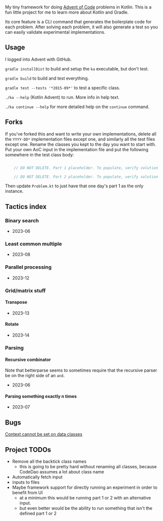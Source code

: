 My tiny framework for doing [Advent of Code](https://adventofcode.com/) problems in Kotlin. This is
a fun little project for me to learn more about Kotlin and Gradle.

Its core feature is a CLI command that generates the boilerplate code for each problem.  After
solving each problem, it will also generate a test so you can easily validate experimental
implementations.

## Usage

I logged into Advent with GitHub.

`gradle installDist` to build and setup the `ka` executable, but don't test.

`gradle build` to build and test everything.

`gradle test --tests '*2015-09*'` to test a specific class.

`./ka --help` (Kotlin Advent) to run. More info in help text.

`./ka continue --help` for more detailed help on the `continue` command.

## Forks

If you've forked this and want to write your own implementations, delete all the `YYYY-DD*`
implementation files except one, and similarly all the test files except one. Rename the classes you
kept to the day you want to start with. Put your own AoC input in the implementation file and put
the following somewhere in the test class body:
```kotlin

    // DO NOT DELETE. Part 1 placeholder. To populate, verify solution on AoC then `./ka continue`

    // DO NOT DELETE. Part 2 placeholder. To populate, verify solution on AoC then `./ka continue`

```

Then update `Problem.kt` to just have that one day's part 1 as the only instance.

## Tactics index

### Binary search
* 2023-06

### Least common multiple
* 2023-08

### Parallel processing
* 2023-12

### Grid/matrix stuff
#### Transpose
* 2023-13

#### Rotate
* 2023-14

### Parsing
#### Recursive combinator
Note that betterparse seems to sometimes require that the recursive parser be on the right side of an `and`.
* 2023-06

#### Parsing something exactly n times
* 2023-07

## Bugs
[Context cannot be set on data classes](https://youtrack.jetbrains.com/issue/KT-51395/IllegalStateException-Null-argument-in-ExpressionCodegen-for-parameter-VALUEPARAMETER-with-data-classes-and-context-receivers)

## Project TODOs
* Remove all the backtick class names
    * this is going to be pretty hard without renaming all classes, because CodeDao assumes a lot about class name
* Automatically fetch input
* inputs to files
* Maybe framework support for directly running an experiment in order to benefit from UI
    * at a minimum this would be running part 1 or 2 with an alternative input.
    * but even better would be the ability to run something that isn't the defined part 1 or 2

